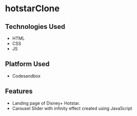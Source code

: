 # hotstarClone

## Technologies Used
* HTML
* CSS
* JS

## Platform Used
* Codesandbox

## Features
* Landing page of Disney+ Hotstar.
* Carousel Slider with infinity effect created using JavaScript
